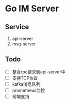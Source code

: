 # Go IM Server
## Service
1. api-server
2. msg-server
## Todo
- [ ] 整合rpc请求到api-server中
- [ ] 支持TCP协议 
- [ ] kafka消息队列
- [ ] prometheus监控
- [ ] 前端支持
